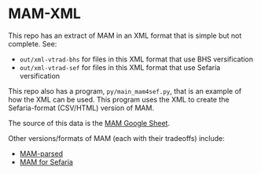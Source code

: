 # MAM-XML
This repo has an extract of MAM in an XML format that is simple but not complete. See:
* `out/xml-vtrad-bhs` for files in this XML format that use BHS versification
* `out/xml-vtrad-sef` for files in this XML format that use Sefaria versification

This repo also has a program, `py/main_mam4sef.py`,
that is an example of how the XML can be used.
This program uses the XML to create the Sefaria-format (CSV/HTML) version of MAM.

The source of this data is the
[MAM Google Sheet](https://docs.google.com/spreadsheets/d/1mkQyj6by1AtBUabpbaxaZq9Z2X3pX8ZpwG91ZCSOEYs/edit#gid=920165745).

Other versions/formats of MAM (each with their tradeoffs) include:

* [MAM-parsed](https://github.com/bdenckla/MAM-parsed)
* [MAM for Sefaria](https://github.com/bdenckla/MAM-for-Sefaria)
